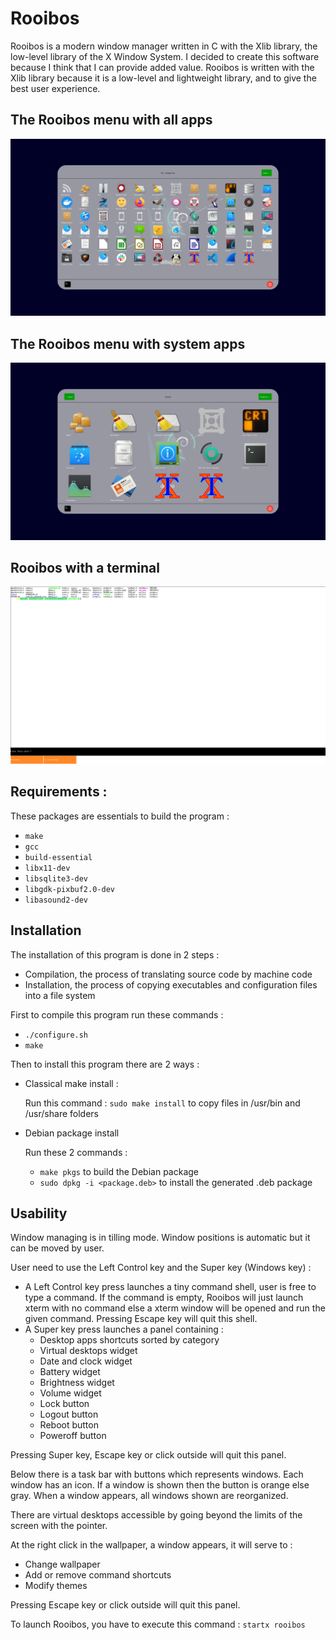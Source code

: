 # Rooibos
Rooibos is a modern window manager written in C with the Xlib library, the low-level library of the X Window System. I decided to create this software because I think that I can provide added value.
Rooibos is written with the Xlib library because it is a low-level and lightweight library, and to give the best user experience.

## The Rooibos menu with all apps
![Rooibos menu](/docs/rooibos.png)

## The Rooibos menu with system apps
![Rooibos menu](/docs/rooibos_system.png)

## Rooibos with a terminal
![Rooibos with a terminal](/docs/rooibos_terminal.png)

## Requirements :

These packages are essentials to build the program :
-   `make`
-   `gcc`
-   `build-essential`
-   `libx11-dev`
-   `libsqlite3-dev`
-   `libgdk-pixbuf2.0-dev`
-   `libasound2-dev`

## Installation

The installation of this program is done in 2 steps :
-   Compilation, the process of translating source code by machine code
-   Installation, the process of copying executables and configuration files into a file system

First to compile this program run these commands :

-   `./configure.sh`
-   `make`

Then to install this program there are 2 ways :

-   Classical make install :

    Run this command : `sudo make install` to copy files in /usr/bin and /usr/share folders

-   Debian package install

    Run these 2 commands :
    -   `make pkgs` to build the Debian package
    -   `sudo dpkg -i <package.deb>` to install the generated .deb package

## Usability
Window managing is in tilling mode. Window positions is automatic but it can be moved by user.

User need to use the Left Control key and the Super key (Windows key) :
*   A Left Control key press launches a tiny command shell, user is free to type a command. If the command is empty, Rooibos will just launch xterm with no command else a xterm window will be opened and run the given command. Pressing Escape key will quit this shell.
*   A Super key press launches a panel containing :
    *   Desktop apps shortcuts sorted by category
    *   Virtual desktops widget
    *   Date and clock widget
    *   Battery widget
    *   Brightness widget
    *   Volume widget
    *   Lock button
    *   Logout button
    *   Reboot button
    *   Poweroff button

Pressing Super key, Escape key or click outside will quit this panel.

Below there is a task bar with buttons which represents windows. Each window has an icon. If a window is shown then the button is orange else gray.
When a window appears, all windows shown are reorganized.

There are virtual desktops accessible by going beyond the limits of the screen with the pointer.

At the right click in the wallpaper, a window appears, it will serve to :
*   Change wallpaper
*   Add or remove command shortcuts
*   Modify themes

Pressing Escape key or click outside will quit this panel.

To launch Rooibos, you have to execute this command : `startx rooibos`
